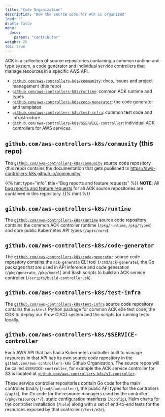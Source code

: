 ```yaml
---
title: "Code Organization"
description: "How the source code for ACK is organized"
lead: ""
draft: false
menu:
  docs:
    parent: "contributor"
weight: 20
toc: true
---
```


ACK is a collection of source repositories containing a common runtime and type
system, a code generator and individual service controllers that manage
resources in a specific AWS API.

* [`github.com/aws-controllers-k8s/community`][comm-repo]: docs, issues and
  project management (this repo)
* [`github.com/aws-controllers-k8s/runtime`][rt-repo]: common ACK runtime and types
* [`github.com/aws-controllers-k8s/code-generator`][codegen-repo]: the code generator and
  templates
* [`github.com/aws-controllers-k8s/test-infra`][testinfra-repo]: common test code and infrastructure
* `github.com/aws-controllers-k8s/$SERVICE-controller`: individual ACK
  controllers for AWS services.

## `github.com/aws-controllers-k8s/community` (this repo)

The [`github.com/aws-controllers-k8s/community`][comm-repo] source code
repository (this repo) contains the documentation that gets published to
https://aws-controllers-k8s.github.io/community/.

{{% hint type="info" title="Bug reports and feature requests" %}}
**NOTE**: All [bug reports and feature requests][issues] for all ACK source repositories
are contained in this repository.
{{% /hint %}}

## `github.com/aws-controllers-k8s/runtime`

The [`github.com/aws-controllers-k8s/runtime`][rt-repo] source code repository contains
the common ACK controller runtime (`/pkg/runtime`, `/pkg/types`) and core
public Kubernetes API types (`/apis/core`).

## `github.com/aws-controllers-k8s/code-generator`

The [`github.com/aws-controllers-k8s/code-generator`][codegen-repo] source code repository
contains the `ack-generate` CLI tool (`/cmd/ack-generate`), the Go packages
that are used in API inference and code generation (`/pkg/generate`,
`/pkg/model`) and Bash scripts to build an ACK service controller
(`/scripts/build-controller.sh`).

## `github.com/aws-controllers-k8s/test-infra`

The [`github.com/aws-controllers-k8s/test-infra`][testinfra-repo] source code repository
contains the `acktest` Python package for common ACK e2e test code, the CDK to
deploy our Prow CI/CD system and the scripts for running tests locally.

## `github.com/aws-controllers-k8s/$SERVICE-controller`

Each AWS API that has had a Kubernetes controller built to manage resources in
that API has its own source code repository in the
`github.com/aws-controllers-k8s` Github Organization. The source repos will be
called `$SERVICE-controller`, for example the ACK service controller for S3 is
located at [`github.com/aws-controllers-k8s/s3-controller`][s3-repo].

These service controller repositories contain Go code for the main controller
binary (`/cmd/controller/`), the public API types for the controllers
(`/apis`), the Go code for the resource managers used by the controller
(`/pkg/resource/*/`), static configuration manifests (`/config`), Helm
charts for the controller installation (`/helm`) along with a set of end-to-end
tests for the resources exposed by that controller (`/test/e2e`).

[issues]: https://github.com/aws-controllers-k8s/community/issues
[comm-repo]: https://github.com/aws-controllers-k8s/community/
[rt-repo]: https://github.com/aws-controllers-k8s/runtime/
[codegen-repo]: https://github.com/aws-controllers-k8s/code-generator/
[testinfra-repo]: https://github.com/aws-controllers-k8s/test-infra/
[s3-repo]: https://github.com/aws-controllers-k8s/s3-controller/
